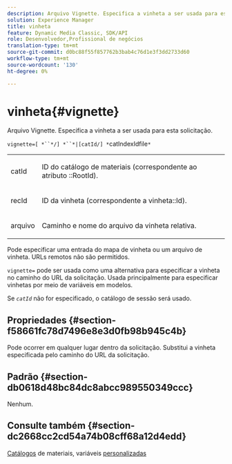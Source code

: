 ```yaml
---
description: Arquivo Vignette. Especifica a vinheta a ser usada para esta solicitação.
solution: Experience Manager
title: vinheta
feature: Dynamic Media Classic, SDK/API
role: Desenvolvedor,Profissional de negócios
translation-type: tm+mt
source-git-commit: d0bc88f55f857762b3bab4c76d1e3f3dd2733d60
workflow-type: tm+mt
source-wordcount: '130'
ht-degree: 0%

---
```



# vinheta{#vignette}

Arquivo Vignette. Especifica a vinheta a ser usada para esta solicitação.

`vignette=[ *``*/] *``*|[catId/] *`catIndexIdfile`*`

<table id="simpletable_432EC5501CA3431B83A762C3EE4E8DD2"> 
 <tr class="strow"> 
  <td class="stentry"> <p><span class="varname"> catId</span> </p> </td> 
  <td class="stentry"> <p>ID do catálogo de materiais (correspondente ao atributo <span class="codeph">::RootId</span>). </p></td> 
 </tr> 
 <tr class="strow"> 
  <td class="stentry"> <p><span class="varname"> recId</span> </p></td> 
  <td class="stentry"> <p>ID da vinheta (correspondente a <span class="codeph"> vinheta::Id</span>). </p></td> 
 </tr> 
 <tr class="strow"> 
  <td class="stentry"> <p><span class="varname"> arquivo</span> </p></td> 
  <td class="stentry"> <p>Caminho e nome do arquivo da vinheta relativa. </p></td> 
 </tr> 
</table>

Pode especificar uma entrada do mapa de vinheta ou um arquivo de vinheta. URLs remotos não são permitidos.

`vignette=` pode ser usada como uma alternativa para especificar a vinheta no caminho do URL da solicitação. Usada principalmente para especificar vinhetas por meio de variáveis em modelos.

Se *`catId`* não for especificado, o catálogo de sessão será usado.

## Propriedades {#section-f58661fc78d7496e8e3d0fb98b945c4b}

Pode ocorrer em qualquer lugar dentro da solicitação. Substitui a vinheta especificada pelo caminho do URL da solicitação.

## Padrão {#section-db0618d48bc84dc8abcc989550349ccc}

Nenhum.

## Consulte também {#section-dc2668cc2cd54a74b08cff68a12d4edd}

[Catálogos](../../../../../ir-api/http-protocol/image-rendering-api-ref/c-ir-http-protocol-ref/c-ir-http-protocol-syntax-and-features/c-ir-http-material-catalogs/c-ir-http-material-catalogs.md#concept-772742c1688f420a88a56f5136ad1db2) de materiais, variáveis  [personalizadas](../../../../../ir-api/http-protocol/image-rendering-api-ref/c-ir-http-protocol-ref/c-ir-http-protocol-syntax-and-features/c-ir-custom-variables/c-ir-custom-variables.md#concept-8a1d9a50d09a4b7b97b8c83365971f96)

